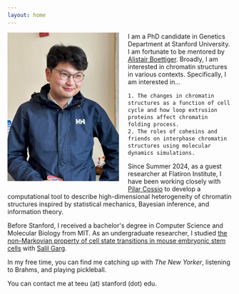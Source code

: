 ```yaml
---
layout: home
---
```

<p>
  <img src="/assets/images/portrait.jpeg" alt="Professional portrait" style="float: left; width: 250px; height: auto; margin: 0 20px 20px 0;">
</p>

I am a PhD candidate in Genetics Department at Stanford University. I am fortunate to be mentored by [Alistair Boettiger](https://boettigerlab.stanford.edu). Broadly, I am interested in chromatin structures in various contexts.
Specifically, I am interested in...  

    1. The changes in chromatin structures as a function of cell cycle and how loop extrusion proteins affect chromatin folding process. 
    2. The roles of cohesins and friends on interphase chromatin structures using molecular dynamics simulations. 

Since Summer 2024, as a guest researcher at Flatiron Institute, I have been working closely with [Pilar Cossio](https://www.simonsfoundation.org/people/pilar-cossio/) to develop a computational tool to describe high-dimensional heterogeneity of chromatin structures inspired by statistical mechanics, Bayesian inference, and information theory. 

Before Stanford, I received a bachelor's degree in Computer Science and Molecular Biology from MIT. As an undergraduate researcher, I studied [the non-Markovian property of cell state transitions in mouse embryonic stem cells](https://www.cell.com/iscience/fulltext/S2589-0042(21)00847-6) with [Salil Garg](https://www.garglab.org). 

In my free time, you can find me catching up with *The New Yorker*, listening to Brahms, and playing pickleball.

You can contact me at teeu (at) stanford (dot) edu.


 